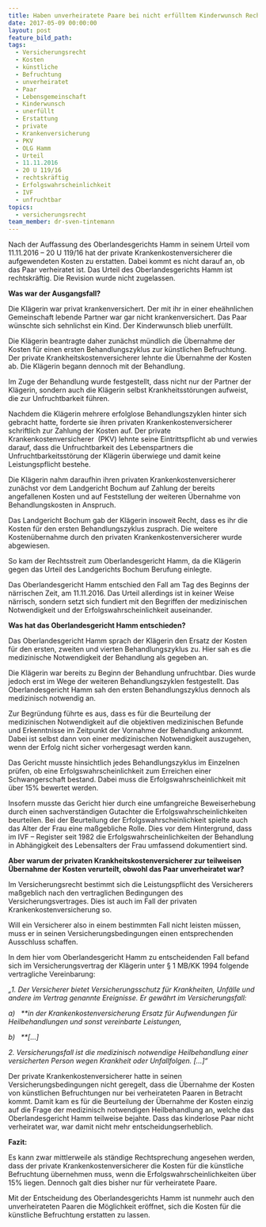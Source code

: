 ```yaml
---
title: Haben unverheiratete Paare bei nicht erfülltem Kinderwunsch Recht auf Erstattung der Aufwendungen durch die private Krankenversicherung?
date: 2017-05-09 00:00:00
layout: post
feature_bild_path:
tags:
  - Versicherungsrecht
  - Kosten
  - künstliche
  - Befruchtung
  - unverheiratet
  - Paar
  - Lebensgemeinschaft
  - Kinderwunsch
  - unerfüllt
  - Erstattung
  - private
  - Krankenversicherung
  - PKV
  - OLG Hamm
  - Urteil
  - 11.11.2016
  - 20 U 119/16
  - rechtskräftig
  - Erfolgswahrscheinlichkeit
  - IVF
  - unfruchtbar
topics:
  - versicherungsrecht
team_member: dr-sven-tintemann
---
```



Nach der Auffassung des Oberlandesgerichts Hamm in seinem Urteil vom 11.11.2016 – 20 U 119/16 hat der private Krankenkostenversicherer die aufgewendeten Kosten zu erstatten. Dabei kommt es nicht darauf an, ob das Paar verheiratet ist. Das Urteil des Oberlandesgerichts Hamm ist rechtskräftig. Die Revision wurde nicht zugelassen.

**Was war der Ausgangsfall?**

Die Klägerin war privat krankenversichert. Der mit ihr in einer eheähnlichen Gemeinschaft lebende Partner war gar nicht krankenversichert. Das Paar wünschte sich sehnlichst ein Kind. Der Kinderwunsch blieb unerfüllt.

Die Klägerin beantragte daher zunächst mündlich die Übernahme der Kosten für einen ersten Behandlungszyklus zur künstlichen Befruchtung. Der private Krankheitskostenversicherer lehnte die Übernahme der Kosten ab. Die Klägerin begann dennoch mit der Behandlung.

Im Zuge der Behandlung wurde festgestellt, dass nicht nur der Partner der Klägerin, sondern auch die Klägerin selbst Krankheitsstörungen aufweist, die zur Unfruchtbarkeit führen.

Nachdem die Klägerin mehrere erfolglose Behandlungszyklen hinter sich gebracht hatte, forderte sie ihren privaten Krankenkostenversicherer schriftlich zur Zahlung der Kosten auf. Der private Krankenkostenversicherer  (PKV) lehnte seine Eintrittspflicht ab und verwies darauf, dass die Unfruchtbarkeit des Lebenspartners die Unfruchtbarkeitsstörung der Klägerin überwiege und damit keine Leistungspflicht bestehe.

Die Klägerin nahm daraufhin ihren privaten Krankenkostenversicherer zunächst vor dem Landgericht Bochum auf Zahlung der bereits angefallenen Kosten und auf Feststellung der weiteren Übernahme von Behandlungskosten in Anspruch.

Das Landgericht Bochum gab der Klägerin insoweit Recht, dass es ihr die Kosten für den ersten Behandlungszyklus zusprach. Die weitere Kostenübernahme durch den privaten Krankenkostenversicherer wurde abgewiesen.

So kam der Rechtsstreit zum Oberlandesgericht Hamm, da die Klägerin gegen das Urteil des Landgerichts Bochum Berufung einlegte.

Das Oberlandesgericht Hamm entschied den Fall am Tag des Beginns der närrischen Zeit, am 11.11.2016. Das Urteil allerdings ist in keiner Weise närrisch, sondern setzt sich fundiert mit den Begriffen der medizinischen Notwendigkeit und der Erfolgswahrscheinlichkeit auseinander.

**Was hat das Oberlandesgericht Hamm entschieden?**

Das Oberlandesgericht Hamm sprach der Klägerin den Ersatz der Kosten für den ersten, zweiten und vierten Behandlungszyklus zu. Hier sah es die medizinische Notwendigkeit der Behandlung als gegeben an.

Die Klägerin war bereits zu Beginn der Behandlung unfruchtbar. Dies wurde jedoch erst im Wege der weiteren Behandlungszyklen festgestellt. Das Oberlandesgericht Hamm sah den ersten Behandlungszyklus dennoch als medizinisch notwendig an.

Zur Begründung führte es aus, dass es für die Beurteilung der medizinischen Notwendigkeit auf die objektiven medizinischen Befunde und Erkenntnisse im Zeitpunkt der Vornahme der Behandlung ankommt. Dabei ist selbst dann von einer medizinischen Notwendigkeit auszugehen, wenn der Erfolg nicht sicher vorhergesagt werden kann.

Das Gericht musste hinsichtlich jedes Behandlungszyklus im Einzelnen prüfen, ob eine Erfolgswahrscheinlichkeit zum Erreichen einer Schwangerschaft bestand. Dabei muss die Erfolgswahrscheinlichkeit mit über 15% bewertet werden.

Insofern musste das Gericht hier durch eine umfangreiche Beweiserhebung durch einen sachverständigen Gutachter die Erfolgswahrscheinlichkeiten beurteilen. Bei der Beurteilung der Erfolgswahrscheinlichkeit spielte auch das Alter der Frau eine maßgebliche Rolle. Dies vor dem Hintergrund, dass im IVF – Register seit 1982 die Erfolgswahrscheinlichkeiten der Behandlung in Abhängigkeit des Lebensalters der Frau umfassend dokumentiert sind.

**Aber warum der privaten Krankheitskostenversicherer zur teilweisen Übernahme der Kosten verurteilt, obwohl das Paar unverheiratet war?**

Im Versicherungsrecht bestimmt sich die Leistungspflicht des Versicherers maßgeblich nach den vertraglichen Bedingungen des Versicherungsvertrages. Dies ist auch im Fall der privaten Krankenkostenversicherung so.

Will ein Versicherer also in einem bestimmten Fall nicht leisten müssen, muss er in seinen Versicherungsbedingungen einen entsprechenden Ausschluss schaffen.

In dem hier vom Oberlandesgericht Hamm zu entscheidenden Fall befand sich im Versicherungsvertrag der Klägerin unter § 1 MB/KK 1994 folgende vertragliche Vereinbarung:

*„1. Der Versicherer bietet Versicherungsschutz für Krankheiten, Unfälle und andere im Vertrag genannte Ereignisse. Er gewährt im Versicherungsfall:*

*a)   \*\*in der Krankenkostenversicherung Ersatz für Aufwendungen für Heilbehandlungen und sonst vereinbarte Leistungen,*

*b)   \*\*[…]*

*2. Versicherungsfall ist die medizinisch notwendige Heilbehandlung einer versicherten Person wegen Krankheit oder Unfallfolgen. […]“*

Der private Krankenkostenversicherer hatte in seinen Versicherungsbedingungen nicht geregelt, dass die Übernahme der Kosten von künstlichen Befruchtungen nur bei verheirateten Paaren in Betracht kommt. Damit kam es für die Beurteilung der Übernahme der Kosten einzig auf die Frage der medizinisch notwendigen Heilbehandlung an, welche das Oberlandesgericht Hamm teilweise bejahte. Dass das kinderlose Paar nicht verheiratet war, war damit nicht mehr entscheidungserheblich.

**Fazit:**

Es kann zwar mittlerweile als ständige Rechtsprechung angesehen werden, dass der private Krankenkostenversicherer die Kosten für die künstliche Befruchtung übernehmen muss, wenn die Erfolgswahrscheinlichkeiten über 15% liegen. Dennoch galt dies bisher nur für verheiratete Paare.

Mit der Entscheidung des Oberlandesgerichts Hamm ist nunmehr auch den unverheirateten Paaren die Möglichkeit eröffnet, sich die Kosten für die künstliche Befruchtung erstatten zu lassen.